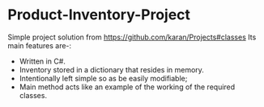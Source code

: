 # Product-Inventory-Project
Simple project solution from https://github.com/karan/Projects#classes
Its main features are-:
-  Written in C#.
- Inventory stored in a dictionary that resides in memory.
- Intentionally left simple so as be easily modifiable; 
- Main method acts like an example of the working of the required classes.

